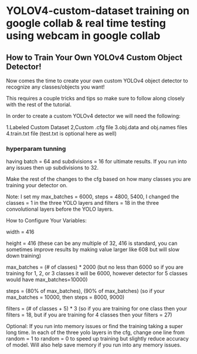 # YOLOV4-custom-dataset training on google collab & real time testing using webcam in google collab



## How to Train Your Own YOLOv4 Custom Object Detector!
Now comes the time to create your own custom YOLOv4 object detector to recognize any classes/objects you want!

This requires a couple tricks and tips so make sure to follow along closely with the rest of the tutorial.

In order to create a custom YOLOv4 detector we will need the following:

1.Labeled Custom Dataset
2,Custom .cfg file
3.obj.data and obj.names files
4.train.txt file (test.txt is optional here as well)



### hyperparam tunning

having batch = 64 and subdivisions = 16 for ultimate results. If you run into any issues then up subdivisions to 32.

Make the rest of the changes to the cfg based on how many classes you are training your detector on.

Note: I set my max_batches = 6000, steps = 4800, 5400, I changed the classes = 1 in the three YOLO layers and filters = 18 in the three convolutional layers before the YOLO layers.

How to Configure Your Variables:

width = 416

height = 416 (these can be any multiple of 32, 416 is standard, you can sometimes improve results by making value larger like 608 but will slow down training)

max_batches = (# of classes) * 2000 (but no less than 6000 so if you are training for 1, 2, or 3 classes it will be 6000, however detector for 5 classes would have max_batches=10000)

steps = (80% of max_batches), (90% of max_batches) (so if your max_batches = 10000, then steps = 8000, 9000)

filters = (# of classes + 5) * 3 (so if you are training for one class then your filters = 18, but if you are training for 4 classes then your filters = 27)

Optional: If you run into memory issues or find the training taking a super long time. In each of the three yolo layers in the cfg, change one line from random = 1 to random = 0 to speed up training but slightly reduce accuracy of model. Will also help save memory if you run into any memory issues.




